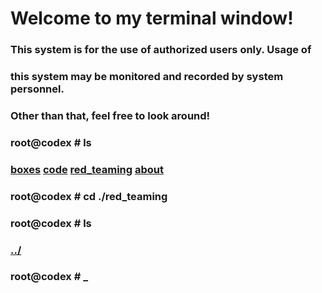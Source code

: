 # Welcome to my terminal window!                                                              
###  This system is for the use of authorized users only.  Usage of   
###  this system may be monitored and recorded by system personnel.
###           Other than that, feel free to look around!  
### root@codex # ls
### [boxes](./boxes.md)    [code](./code.md)    [red_teaming](./red_teaming.md)    [about](./about.md)
### root@codex # cd ./red_teaming
### root@codex # ls
### [../](../)
### root@codex # _
